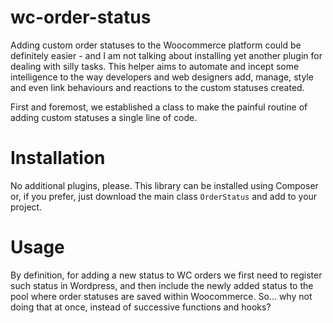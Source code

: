 # wc-order-status

Adding custom order statuses to the Woocommerce platform could be definitely easier - and I am not talking about installing yet another plugin for dealing with silly tasks. This helper aims to automate and incept some intelligence to the way developers and web designers add, manage, style and even link behaviours and reactions to the custom statuses created.

First and foremost, we established a class to make the painful routine of adding custom statuses a single line of code.

# Installation

No additional plugins, please. This library can be installed using Composer or, if you prefer, just download the main class `OrderStatus` and add to your project.

# Usage

By definition, for adding a new status to WC orders we first need to register such status in Wordpress, and then include the newly added status to the pool where order statuses are saved within Woocommerce. So... why not doing that at once, instead of successive functions and hooks?